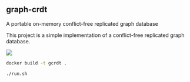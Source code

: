 ## graph-crdt
A portable on-memory conflict-free replicated graph database

This project is a simple implementation of a conflict-free replicated graph database.

![](https://i.imgur.com/F0FxMu8.png)

```bash
docker build -t gcrdt .
```

```bash 
./run.sh
```

